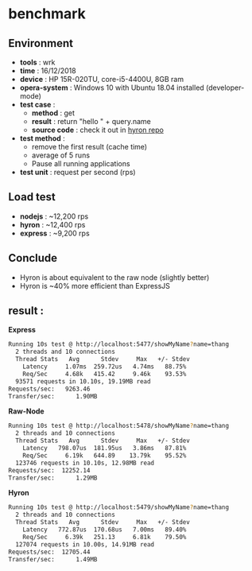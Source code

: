 # benchmark

## Environment

-   **tools** : wrk
-   **time** : 16/12/2018
-   **device** : HP 15R-020TU, core-i5-4400U, 8GB ram
-   **opera-system** : Windows 10 with Ubuntu 18.04 installed (developer-mode)
-   **test case** :
    -   **method** : get
    -   **result** : return "hello " + query.name
    -   **source code** : check it out in [hyron repo](https://github.com/hyron-group/hyron/tree/master/test)
-   **test method** :
    -   remove the first result (cache time)
    -   average of 5 runs
    -   Pause all running applications
-   **test unit** : request per second (rps)

## Load test

-   **nodejs** : ~12,200 rps
-   **hyron** : ~12,400 rps
-   **express** : ~9,200 rps

## Conclude

-   Hyron is about equivalent to the raw node (slightly better)
-   Hyron is ~40% more efficient than ExpressJS

## result :

**Express**

```bash
Running 10s test @ http://localhost:5477/showMyName?name=thang
  2 threads and 10 connections
  Thread Stats   Avg      Stdev     Max   +/- Stdev
    Latency     1.07ms  259.72us   4.74ms   88.75%
    Req/Sec     4.68k   415.42     9.46k    93.53%
  93571 requests in 10.10s, 19.19MB read
Requests/sec:   9263.46
Transfer/sec:      1.90MB
```

**Raw-Node**

```bash
Running 10s test @ http://localhost:5478/showMyName?name=thang
  2 threads and 10 connections
  Thread Stats   Avg      Stdev     Max   +/- Stdev
    Latency   798.07us  181.95us   3.86ms   87.81%
    Req/Sec     6.19k   644.89    13.79k    95.52%
  123746 requests in 10.10s, 12.98MB read
Requests/sec:  12252.14
Transfer/sec:      1.29MB
```

**Hyron**

```bash
Running 10s test @ http://localhost:5479/showMyName?name=thang
  2 threads and 10 connections
  Thread Stats   Avg      Stdev     Max   +/- Stdev
    Latency   772.87us  170.68us   7.00ms   89.40%
    Req/Sec     6.39k   251.13     6.81k    79.50%
  127074 requests in 10.00s, 14.91MB read
Requests/sec:  12705.44
Transfer/sec:      1.49MB
```
